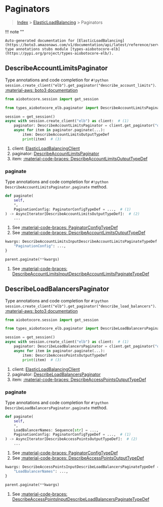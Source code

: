 # Paginators

> [Index](../README.md) > [ElasticLoadBalancing](./README.md) > Paginators

!!! note ""

    Auto-generated documentation for [ElasticLoadBalancing](https://boto3.amazonaws.com/v1/documentation/api/latest/reference/services/elb.html#ElasticLoadBalancing)
    type annotations stubs module [types-aiobotocore-elb](https://pypi.org/project/types-aiobotocore-elb/).

## DescribeAccountLimitsPaginator

Type annotations and code completion for `#!python session.create_client("elb").get_paginator("describe_account_limits")`.
[:material-aws: boto3 documentation](https://boto3.amazonaws.com/v1/documentation/api/latest/reference/services/elb.html#ElasticLoadBalancing.Paginator.DescribeAccountLimits)

```python title="Usage example"
from aiobotocore.session import get_session

from types_aiobotocore_elb.paginator import DescribeAccountLimitsPaginator

session = get_session()
async with session.create_client("elb") as client:  # (1)
    paginator: DescribeAccountLimitsPaginator = client.get_paginator("describe_account_limits")  # (2)
    async for item in paginator.paginate(...):
        item: DescribeAccountLimitsOutputTypeDef
        print(item)  # (3)
```

1. client: [ElasticLoadBalancingClient](./client.md)
2. paginator: [DescribeAccountLimitsPaginator](./paginators.md#describeaccountlimitspaginator)
3. item: [:material-code-braces: DescribeAccountLimitsOutputTypeDef](./type_defs.md#describeaccountlimitsoutputtypedef) 


### paginate

Type annotations and code completion for `#!python DescribeAccountLimitsPaginator.paginate` method.

```python title="Method definition"
def paginate(
    self,
    *,
    PaginationConfig: PaginatorConfigTypeDef = ...,  # (1)
) -> AsyncIterator[DescribeAccountLimitsOutputTypeDef]:  # (2)
    ...
```

1. See [:material-code-braces: PaginatorConfigTypeDef](./type_defs.md#paginatorconfigtypedef) 
2. See [:material-code-braces: DescribeAccountLimitsOutputTypeDef](./type_defs.md#describeaccountlimitsoutputtypedef) 


```python title="Usage example with kwargs"
kwargs: DescribeAccountLimitsInputDescribeAccountLimitsPaginateTypeDef = {  # (1)
    "PaginationConfig": ...,
}

parent.paginate(**kwargs)
```

1. See [:material-code-braces: DescribeAccountLimitsInputDescribeAccountLimitsPaginateTypeDef](./type_defs.md#describeaccountlimitsinputdescribeaccountlimitspaginatetypedef) 
## DescribeLoadBalancersPaginator

Type annotations and code completion for `#!python session.create_client("elb").get_paginator("describe_load_balancers")`.
[:material-aws: boto3 documentation](https://boto3.amazonaws.com/v1/documentation/api/latest/reference/services/elb.html#ElasticLoadBalancing.Paginator.DescribeLoadBalancers)

```python title="Usage example"
from aiobotocore.session import get_session

from types_aiobotocore_elb.paginator import DescribeLoadBalancersPaginator

session = get_session()
async with session.create_client("elb") as client:  # (1)
    paginator: DescribeLoadBalancersPaginator = client.get_paginator("describe_load_balancers")  # (2)
    async for item in paginator.paginate(...):
        item: DescribeAccessPointsOutputTypeDef
        print(item)  # (3)
```

1. client: [ElasticLoadBalancingClient](./client.md)
2. paginator: [DescribeLoadBalancersPaginator](./paginators.md#describeloadbalancerspaginator)
3. item: [:material-code-braces: DescribeAccessPointsOutputTypeDef](./type_defs.md#describeaccesspointsoutputtypedef) 


### paginate

Type annotations and code completion for `#!python DescribeLoadBalancersPaginator.paginate` method.

```python title="Method definition"
def paginate(
    self,
    *,
    LoadBalancerNames: Sequence[str] = ...,
    PaginationConfig: PaginatorConfigTypeDef = ...,  # (1)
) -> AsyncIterator[DescribeAccessPointsOutputTypeDef]:  # (2)
    ...
```

1. See [:material-code-braces: PaginatorConfigTypeDef](./type_defs.md#paginatorconfigtypedef) 
2. See [:material-code-braces: DescribeAccessPointsOutputTypeDef](./type_defs.md#describeaccesspointsoutputtypedef) 


```python title="Usage example with kwargs"
kwargs: DescribeAccessPointsInputDescribeLoadBalancersPaginateTypeDef = {  # (1)
    "LoadBalancerNames": ...,
}

parent.paginate(**kwargs)
```

1. See [:material-code-braces: DescribeAccessPointsInputDescribeLoadBalancersPaginateTypeDef](./type_defs.md#describeaccesspointsinputdescribeloadbalancerspaginatetypedef) 
